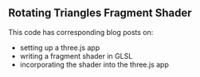 ## Rotating Triangles Fragment Shader

This code has corresponding blog posts on:

*  setting up a three.js app
*  writing a fragment shader in GLSL
*  incorporating the shader into the three.js app

